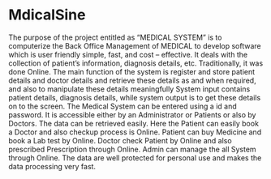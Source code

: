 # MdicalSine
The purpose of the project entitled as “MEDICAL SYSTEM” is to computerize the Back Office Management of MEDICAL to develop software which is user friendly simple, fast, and cost – effective. It deals with the collection of patient’s information, diagnosis details, etc. Traditionally, it was done Online. The main function of the system is register and store patient details and doctor details and retrieve these details as and when required, and also to manipulate these details meaningfully System input contains patient details, diagnosis details, while system output is to get these details on to the screen. The Medical System can be entered using a id and password. It is accessible either by an Administrator or Patients or also by Doctors. The data can be retrieved easily.  Here the Patient can easily book a Doctor and also checkup process is Online. Patient can buy Medicine and book a Lab test by Online. Doctor check Patient by Online and also prescribed Prescription through Online. Admin can manage the all System through Online. The data are well protected for personal use and makes the data processing very fast.
